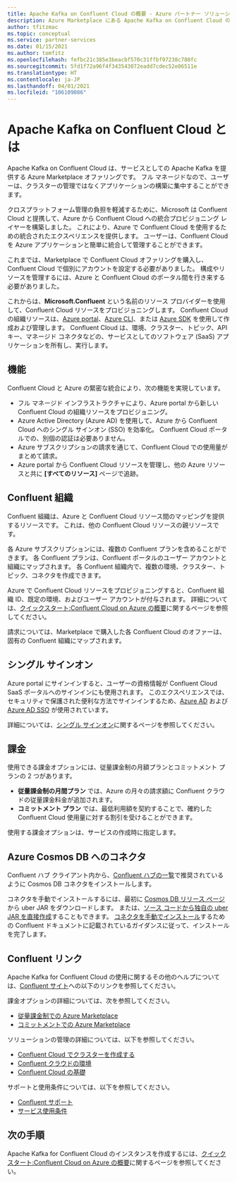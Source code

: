 ```yaml
---
title: Apache Kafka on Confluent Cloud の概要 - Azure パートナー ソリューション
description: Azure Marketplace にある Apache Kafka on Confluent Cloud の使用について説明します。
author: tfitzmac
ms.topic: conceptual
ms.service: partner-services
ms.date: 01/15/2021
ms.author: tomfitz
ms.openlocfilehash: fefbc21c385e3beacbf570c31ffbf97238c780fc
ms.sourcegitcommit: 5fd1f72a96f4f343543072eadd7cdec52e86511e
ms.translationtype: HT
ms.contentlocale: ja-JP
ms.lasthandoff: 04/01/2021
ms.locfileid: "106109086"
---
```

# <a name="what-is-apache-kafka-for-confluent-cloud"></a>Apache Kafka on Confluent Cloud とは

Apache Kafka on Confluent Cloud は、サービスとしての Apache Kafka を提供する Azure Marketplace オファリングです。 フル マネージドなので、ユーザーは、クラスターの管理ではなくアプリケーションの構築に集中することができます。

クロスプラットフォーム管理の負担を軽減するために、Microsoft は Confluent Cloud と提携して、Azure から Confluent Cloud への統合プロビジョニング レイヤーを構築しました。 これにより、Azure で Confluent Cloud を使用するための統合されたエクスペリエンスを提供します。 ユーザーは、Confluent Cloud を Azure アプリケーションと簡単に統合して管理することができます。

これまでは、Marketplace で Confluent Cloud オファリングを購入し、Confluent Cloud で個別にアカウントを設定する必要がありました。 構成やリソースを管理するには、Azure と Confluent Cloud のポータル間を行き来する必要がありました。

これからは、**Microsoft.Confluent** という名前のリソース プロバイダーを使用して、Confluent Cloud リソースをプロビジョニングします。 Confluent Cloud の組織リソースは、[Azure portal](https://portal.azure.com/)、[Azure CLI](/cli/azure/)、または [Azure SDK](/azure/#languages-and-tools) を使用して作成および管理します。 Confluent Cloud は、環境、クラスター、トピック、API キー、マネージド コネクタなどの、サービスとしてのソフトウェア (SaaS) アプリケーションを所有し、実行します。

## <a name="capabilities"></a>機能

Confluent Cloud と Azure の緊密な統合により、次の機能を実現しています。

- フル マネージド インフラストラクチャにより、Azure portal から新しい Confluent Cloud の組織リソースをプロビジョニング。
- Azure Active Directory (Azure AD) を使用して、Azure から Confluent Cloud へのシングル サインオン (SSO) を効率化。 Confluent Cloud ポータルでの、別個の認証は必要ありません。
- Azure サブスクリプションの請求を通じて、Confluent Cloud での使用量がまとめて請求。
- Azure portal から Confluent Cloud リソースを管理し、他の Azure リソースと共に **[すべてのリソース]** ページで追跡。

## <a name="confluent-organization"></a>Confluent 組織

Confluent 組織は、Azure と Confluent Cloud リソース間のマッピングを提供するリソースです。 これは、他の Confluent Cloud リソースの親リソースです。

各 Azure サブスクリプションには、複数の Confluent プランを含めることができます。 各 Confluent プランは、Confluent ポータルのユーザー アカウントと組織にマップされます。 各 Confluent 組織内で、複数の環境、クラスター、トピック、コネクタを作成できます。

Azure で Confluent Cloud リソースをプロビジョニングすると、Confluent 組織 ID、既定の環境、およびユーザー アカウントが付与されます。 詳細については、[クイックスタート:Confluent Cloud on Azure の概要](create.md)に関するページを参照してください。

請求については、Marketplace で購入した各 Confluent Cloud のオファーは、固有の Confluent 組織にマップされます。

## <a name="single-sign-on"></a>シングル サインオン

Azure portal にサインインすると、ユーザーの資格情報が Confluent Cloud SaaS ポータルへのサインインにも使用されます。 このエクスペリエンスでは、セキュリティで保護された便利な方法でサインインするため、[Azure AD](../../active-directory/fundamentals/active-directory-whatis.md) および [Azure AD SSO](../../active-directory/manage-apps/what-is-single-sign-on.md) が使用されています。

詳細については、[シングル サインオン](manage.md#single-sign-on)に関するページを参照してください。

## <a name="billing"></a>課金

使用できる課金オプションには、従量課金制の月額プランとコミットメント プランの 2 つがあります。

- **従量課金制の月間プラン** では、Azure の月々の請求額に Confluent クラウドの従量課金料金が追加されます。
- **コミットメント プラン** では、最低利用額を契約することで、確約した Confluent Cloud 使用量に対する割引を受けることができます。

使用する課金オプションは、サービスの作成時に指定します。

## <a name="connector-to-azure-cosmos-db"></a>Azure Cosmos DB へのコネクタ

Confluent ハブ クライアント内から、[Confluent ハブの一覧](https://www.confluent.io/hub/microsoftcorporation/kafka-connect-cosmos)で推奨されているように Cosmos DB コネクタをインストールします。 

コネクタを手動でインストールするには、最初に [Cosmos DB リリース ページ](https://github.com/microsoft/kafka-connect-cosmosdb/releases)から uber JAR をダウンロードします。 または、[ソース コードから独自の uber JAR を直接作成](https://github.com/microsoft/kafka-connect-cosmosdb/blob/dev/doc/README_Sink.md#install-sink-connector)することもできます。 [コネクタを手動でインストール](https://docs.confluent.io/home/connect/install.html#install-connector-manually)するための Confluent ドキュメントに記載されているガイダンスに従って、インストールを完了します。  

## <a name="confluent-links"></a>Confluent リンク

Apache Kafka for Confluent Cloud の使用に関するその他のヘルプについては、[Confluent サイト](https://docs.confluent.io/home/overview.html)への以下のリンクを参照してください。

課金オプションの詳細については、次を参照してください。

* [従量課金制での Azure Marketplace](https://docs.confluent.io/cloud/current/billing/ccloud-azure-payg.html)
* [コミットメントでの Azure Marketplace](https://docs.confluent.io/cloud/current/billing/ccloud-azure-ubb.html)

ソリューションの管理の詳細については、以下を参照してください。

* [Confluent Cloud でクラスターを作成する](https://docs.confluent.io/cloud/current/clusters/create-cluster.html)
* [Confluent クラウドの環境](https://docs.confluent.io/current/cloud/using/environments.html)
* [Confluent Cloud の基礎](https://docs.confluent.io/current/cloud/using/cloud-basics.html)

サポートと使用条件については、以下を参照してください。

* [Confluent サポート](https://support.confluent.io)
* [サービス使用条件](https://www.confluent.io/confluent-cloud-tos)

## <a name="next-steps"></a>次の手順

Apache Kafka for Confluent Cloud のインスタンスを作成するには、[クイックスタート:Confluent Cloud on Azure の概要](create.md)に関するページを参照してください。
